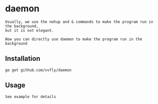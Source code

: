 # daemon
    Usually, we use the nohup and & commands to make the program run in the background,
    but it is not elegant.

    Now you can directly use daemon to make the program run in the background

## Installation
    go get github.com/vvfly/daemon

## Usage
    See example for details
    
